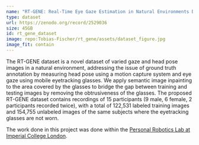 ```yaml
---
name: "RT-GENE: Real-Time Eye Gaze Estimation in Natural Environments Dataset"
type: dataset
url: https://zenodo.org/record/2529036
size: 45GB
id: rt_gene_dataset
image: repo:Tobias-Fischer/rt_gene/assets/dataset_figure.jpg
image_fit: contain
---
```

The RT-GENE dataset is a novel dataset of varied gaze and head pose images in a natural environment, addressing the issue of ground truth annotation by measuring head pose using a motion capture system and eye gaze using mobile eyetracking glasses. We apply semantic image inpainting to the area covered by the glasses to bridge the gap between training and testing images by removing the obtrusiveness of the glasses. The proposed RT-GENE dataset contains recordings of 15 participants (9 male, 6 female, 2 participants recorded twice), with a total of 122,531 labeled training images and 154,755 unlabeled images of the same subjects where the eyetracking glasses are not worn.

The work done in this project was done within the [Personal Robotics Lab at Imperial College London](https://www.imperial.ac.uk/personal-robotics).
